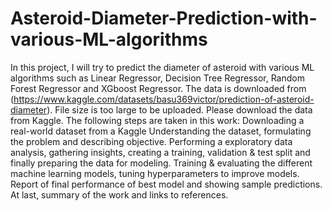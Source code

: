 # Asteroid-Diameter-Prediction-with-various-ML-algorithms
In this project, I will try to predict the diameter of asteroid with various ML algorithms such as Linear Regressor, Decision Tree Regressor, Random Forest Regressor and XGboost Regressor. The data is downloaded from (https://www.kaggle.com/datasets/basu369victor/prediction-of-asteroid-diameter).
File size is too large to be uploaded. Please download the data from Kaggle.
The following steps are taken in this work:
Downloading a real-world dataset from a Kaggle
Understanding the dataset, formulating the problem and describing objective.
Performing a exploratory data analysis, gathering insights, creating a training, validation & test split and finally preparing the data for modeling.
Training & evaluating the different machine learning models, tuning hyperparameters to improve models.
Report of final performance of best model and showing sample predictions.
At last, summary of the work and links to references.
